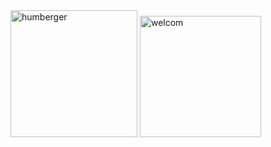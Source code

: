 <img width="203" alt="humberger" src="https://github.com/Ankori2024/24581_Assignment_two/assets/173115844/931f527a-20fc-4a1a-ba6b-5626fa156bdd">
<img width="194" alt="welcom" src="https://github.com/Ankori2024/24581_Assignment_two/assets/173115844/589a77a5-eeac-454c-b0c7-122d8e4fe27f">
